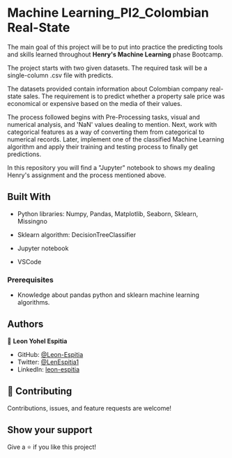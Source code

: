 # Machine Learning_PI2_Colombian Real-State
   The main goal of this project will be to put into practice the predicting tools and skills learned throughout **Henry's Machine Learning** phase Bootcamp.

  The project starts with two given datasets. The required task will be a single-column .csv file with predicts.

  The datasets provided contain information about Colombian company real-state sales. The requirement is to predict whether a property sale price was economical or     expensive based on the media of their values.

   The process followed begins with Pre-Processing tasks, visual and numerical analysis, and 'NaN' values dealing to mention. Next, work with categorical features as a way of converting them from categorical to numerical records. Later, implement one of the classified Machine Learning algorithm and apply their training and testing process to finally get predictions.

  In this repository you will find a "Jupyter" notebook to shows my dealing Henry's assignment and the process mentioned above.

## Built With

- Python libraries: Numpy, Pandas, Matplotlib, Seaborn, Sklearn, Missingno

- Sklearn algorithm: DecisionTreeClassifier

- Jupyter notebook

- VSCode

### Prerequisites

- Knowledge about pandas python and sklearn machine learning algorithms.

## Authors

👤 **Leon Yohel Espitia**

- GitHub: [@Leon-Espitia](https://github.com/Leon-Espitia)
- Twitter: [@LenEspitia1](https://twitter.com/LenEspitia1)
- LinkedIn: [leon-espitia](https://www.linkedin.com/in/leon-espitia/)

## 🤝 Contributing

Contributions, issues, and feature requests are welcome!

## Show your support

Give a ⭐️ if you like this project!
